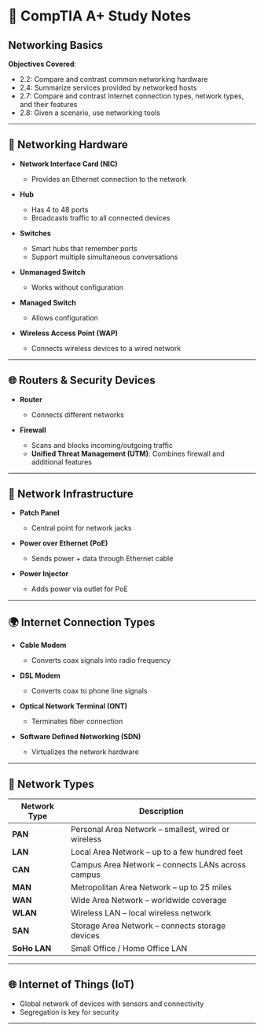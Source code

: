 # 📘 CompTIA A+ Study Notes  
## Networking Basics  
**Objectives Covered**:  
- 2.2: Compare and contrast common networking hardware  
- 2.4: Summarize services provided by networked hosts  
- 2.7: Compare and contrast Internet connection types, network types, and their features  
- 2.8: Given a scenario, use networking tools  


---

## 🔌 Networking Hardware

- **Network Interface Card (NIC)**  
  - Provides an Ethernet connection to the network  

- **Hub**  
  - Has 4 to 48 ports  
  - Broadcasts traffic to all connected devices  

- **Switches**  
  - Smart hubs that remember ports  
  - Support multiple simultaneous conversations  

- **Unmanaged Switch**  
  - Works without configuration  

- **Managed Switch**  
  - Allows configuration  

- **Wireless Access Point (WAP)**  
  - Connects wireless devices to a wired network  

---

## 🌐 Routers & Security Devices

- **Router**  
  - Connects different networks  

- **Firewall**  
  - Scans and blocks incoming/outgoing traffic  
  - **Unified Threat Management (UTM)**: Combines firewall and additional features  

---

## 🧰 Network Infrastructure

- **Patch Panel**  
  - Central point for network jacks  

- **Power over Ethernet (PoE)**  
  - Sends power + data through Ethernet cable  

- **Power Injector**  
  - Adds power via outlet for PoE  

---

## 🌍 Internet Connection Types

- **Cable Modem**  
  - Converts coax signals into radio frequency  

- **DSL Modem**  
  - Converts coax to phone line signals  

- **Optical Network Terminal (ONT)**  
  - Terminates fiber connection  

- **Software Defined Networking (SDN)**  
  - Virtualizes the network hardware  

---

## 🔗 Network Types

| Network Type | Description |
|--------------|-------------|
| **PAN** | Personal Area Network – smallest, wired or wireless |
| **LAN** | Local Area Network – up to a few hundred feet |
| **CAN** | Campus Area Network – connects LANs across campus |
| **MAN** | Metropolitan Area Network – up to 25 miles |
| **WAN** | Wide Area Network – worldwide coverage |
| **WLAN** | Wireless LAN – local wireless network |
| **SAN** | Storage Area Network – connects storage devices |
| **SoHo LAN** | Small Office / Home Office LAN |

---

## 🌐 Internet of Things (IoT)

- Global network of devices with sensors and connectivity  
- Segregation is key for security  

---

